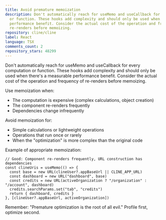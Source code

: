 ```yaml
---
title: Avoid premature memoization
description: Don't automatically reach for useMemo and useCallback for every computation
  or function. These hooks add complexity and should only be used when there's a measurable
  performance benefit. Consider the actual cost of the operation and frequency of
  re-renders before memoizing.
repository: cline/cline
label: React
language: TSX
comments_count: 2
repository_stars: 48299
---
```


Don't automatically reach for useMemo and useCallback for every computation or function. These hooks add complexity and should only be used when there's a measurable performance benefit. Consider the actual cost of the operation and frequency of re-renders before memoizing.

Use memoization when:
- The computation is expensive (complex calculations, object creation)
- The component re-renders frequently 
- Dependencies change infrequently

Avoid memoization for:
- Simple calculations or lightweight operations
- Operations that run once or rarely
- When the "optimization" is more complex than the original code

Example of appropriate memoization:
```tsx
// Good: Component re-renders frequently, URL construction has dependencies
const clineUris = useMemo(() => {
  const base = new URL(clineUser?.appBaseUrl || CLINE_APP_URL)
  const dashboard = new URL("dashboard", base)
  const credits = new URL(activeOrganization ? "/organization" : "/account", dashboard)
  credits.searchParams.set("tab", "credits")
  return { dashboard, credits }
}, [clineUser?.appBaseUrl, activeOrganization])
```

Remember: "Premature optimization is the root of all evil." Profile first, optimize second.